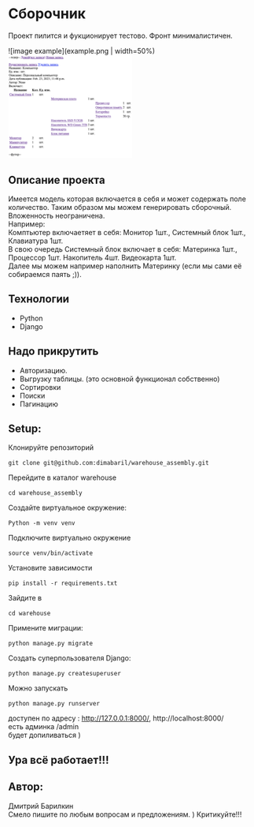 # Сборочник
Проект пилится и фукционирует тестово. Фронт минималистичен.

![image example](example.png | width=50%)
<img src="example.png" alt="image example" width="50%"/>

## Описание проекта
Имеется модель которая включается в себя и может содержать поле количество. Таким образом мы можем генерировать сборочный. Вложенность неограничена.  
Например:  
Комптьютер включаетяет в себя: Монитор 1шт., Системный блок 1шт., Клавиатура 1шт.  
В свою очередь Системный блок включает в себя: Материнка 1шт., Процессор 1шт. Накопитель 4шт. Видеокарта 1шт.  
Далее мы можем например наполнить Материнку (если мы сами её собираемся паять ;)).  

## Технологии
- Python
- Django

## Надо прикрутить
- Авторизацию.
- Выгрузку таблицы. (это основной функционал собственно)
- Сортировки
- Поиски
- Пагинацию

## Setup:
Клонируйте репозиторий
```
git clone git@github.com:dimabaril/warehouse_assembly.git
```
Перейдите в каталог warehouse
```
cd warehouse_assembly
```
Cоздайте виртуальное окружение:
```
Python -m venv venv
```
Подключите виртуально окружение
```
source venv/bin/activate
```
Установите зависимости
```
pip install -r requirements.txt
```
Зайдите в 
```
cd warehouse
```
Примените миграции:
```
python manage.py migrate
```
Создать суперпользователя Django:
```
python manage.py createsuperuser
```
Можно запускать
```
python manage.py runserver
```
доступен по адресу : http://127.0.0.1:8000/, http://localhost:8000/  
есть админка /admin  
будет допиливаться )  
## Ура всё работает!!!
## Автор:
Дмитрий Барилкин  
Смело пишите по любым вопросам и предложениям. )
Критикуйте!!!
